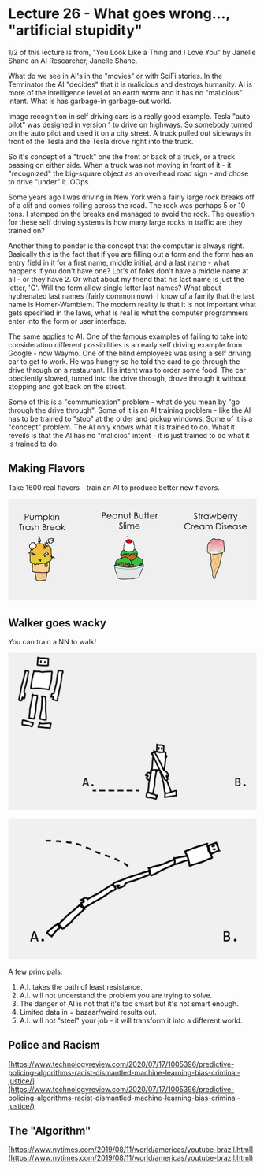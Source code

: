 


<style>
.pagebreak { page-break-before: always; }
.half { height: 200px; }
</style>

# Lecture 26 - What goes wrong..., "artificial stupidity"


1/2 of this lecture is from,  "You Look Like a Thing and I Love You" by
Janelle Shane an AI Researcher, Janelle Shane.

What do we see in AI's in the "movies" or with SciFi stories.   In the
Terminator the AI "decides" that it is malicious and destroys humanity.
AI is more of the intelligence level of an earth worm and it has no
"malicious" intent.   What is has garbage-in garbage-out world.

Image recognition in self driving cars is a really good example.
Tesla "auto pilot" was designed in version 1 to drive on highways.
So somebody turned on the auto pilot and used it on a city street.
A truck pulled out sideways in front of the Tesla and the Tesla
drove right into the truck.

So it's concept of a "truck" one the front or back of a truck,
or a truck passing on either side.   When a truck was not moving
in front of it - it "recognized" the big-square object as an
overhead road sign - and chose to drive "under" it.  OOps.

Some years ago I was driving in New York wen a fairly large
rock breaks off of a clif and comes rolling across the road.
The rock was perhaps 5 or 10 tons.   I stomped on the breaks
and managed to avoid the rock.    The question for these self
driving systems is how many large rocks in traffic are they
trained on?

Another thing to ponder is the concept that the computer is
always right.   Basically this is the fact that if you are
filling out a form and the form has an entry field in it
for a first name, middle initial, and a last name - what happens if you don't
have one?  Lot's of folks don't have a middle name at all - or they have 2.
Or what about my friend that his last name is just the letter, 'G'.
Will the form allow single letter last names?  What about hyphenated
last names (fairly common now).   I know of a family that the last
name is Homer-Wambiem.    The modern reality is that it is not
important what gets specified in the laws, what is real is what
the computer programmers enter into the form or user interface.

The same applies to AI.   One of the famous examples of failing to
take into consideration different possibilities is an early self
driving example from Google - now Waymo.  One of the blind employees
was using a self driving car to get to work.  He was hungry so
he told the card to go through the drive through on a restaurant.
His intent was to order some food.  The car obediently slowed,
turned into the drive through, drove through it without stopping
and got back on the street.

Some of this is a "communication" problem - what do you mean by
"go through the drive through".  Some of it is an AI training
problem - like the AI has to be trained to "stop" at the order
and pickup windows.  Some of it is a "concept" problem.  The AI only knows what it
is trained to do.  What it reveils is that the AI has no "malicios" intent - it is
just trained to do what it is trained to do.

## Making Flavors

Take 1600 real flavors - train an AI to produce better new flavors.

![These-flavors-are-not-delicious.png](These-flavors-are-not-delicious.png)

## Walker goes wacky

You can train a NN to walk!

![Assemble-Robot-1.png](Assemble-Robot-1.png)

<div class="pagebreak"></div>

![Assemble-Robot-2.png](Assemble-Robot-2.png)


<!--
	3:30 to 3:59
-->

A few principals:

1. A.I. takes the path of least resistance.
2. A.I. will not understand the problem you are trying to solve.
3. The danger of AI is not that it's too smart but it's not smart enough.
4. Limited data in = bazaar/weird results out.
5. A.I. will not "steel" your job - it will transform it into a different world.

## Police and Racism

[https://www.technologyreview.com/2020/07/17/1005396/predictive-policing-algorithms-racist-dismantled-machine-learning-bias-criminal-justice/](https://www.technologyreview.com/2020/07/17/1005396/predictive-policing-algorithms-racist-dismantled-machine-learning-bias-criminal-justice/)

## The "Algorithm"

[https://www.nytimes.com/2019/08/11/world/americas/youtube-brazil.html](https://www.nytimes.com/2019/08/11/world/americas/youtube-brazil.html)


